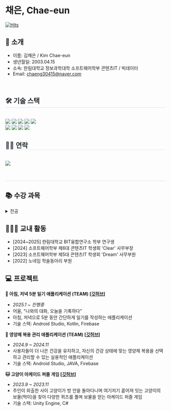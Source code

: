 # 채은, Chae-eun
[![Hits](https://hits.seeyoufarm.com/api/count/incr/badge.svg?url=https%3A%2F%2Fgithub.com%2Fccchaeng&count_bg=%23FFC8EA&title_bg=%23FF7D7D&icon=&icon_color=%23E7E7E7&title=VISIT&edge_flat=false)](https://hits.seeyoufarm.com)

##   🙌 소개
- 이름: 김채은 / Kim Chae-eun
- 생년월일: 2003.04.15
- 소속: 한림대학교 정보과학대학 소프트웨어학부 콘텐츠IT / 빅데이터
- Email: chaeng30415@naver.com

<br>

<div style="text-align: left;">
    <h2 style="border-bottom: 1px solid #d8dee4; color: #282d33;"> 🛠️ 기술 스택 </h2> <br> 
    <div style="margin: ; text-align: left;" "text-align: left;"> <img src="https://img.shields.io/badge/Java-007396?style=flat-square&logo=Java&logoColor=white">
          <img src="https://img.shields.io/badge/Firebase-FFCA28?style=flat-square&logo=Firebase&logoColor=white">
          <img src="https://img.shields.io/badge/C-A8B9CC?style=flat-square&logo=C&logoColor=white">
          <img src="https://img.shields.io/badge/C++-00599C?style=flat-square&logo=C%2B%2B&logoColor=white">
          <img src="https://img.shields.io/badge/Android-3DDC84?style=flat-square&logo=Android&logoColor=white">
          <br/><img src="https://img.shields.io/badge/MySQL-4479A1?style=flat-square&logo=MySQL&logoColor=white">
          <img src="https://img.shields.io/badge/Notion-000000?style=flat-square&logo=Notion&logoColor=white">
          <img src="https://img.shields.io/badge/Git-F05032?style=flat-square&logo=Git&logoColor=white">
          <img src="https://img.shields.io/badge/Github-181717?style=flat-square&logo=Github&logoColor=white">
          </div>
    </div>
    <div style="text-align: left;">
    <h2 style="border-bottom: 1px solid #d8dee4; color: #282d33;"> 🧑‍💻 연락 </h2> <br> 
    <div style="text-align: left;"> <a href=mailto:chaeng0415@gmail.com> <img src="https://img.shields.io/badge/Gmail-EA4335?style=flat-square&logo=Gmail&logoColor=white&link=mailto:chaeng0415@gmail.com"> </a>
          </div>  <br> 
    <div style="text-align: left;">  </div> 
    </div>
    <div style="text-align: left;"> 
    <h2 style="border-bottom: 1px solid #d8dee4; color: #282d33;"> 

## 📚 수강 과목
<details><summary>전공
</summary>

-  이산구조론
- 선형대수
- 웹프로그래밍
- C프로그래밍
- 소프트웨어세미나III
- C++프로그래밍
- VR/AR/게임제작기초
- 파이썬과학프로그래밍기초
- 데이터베이스기초
- 오픈소스하드웨어응용
- SW창업전략과펀딩
- 운영체제
- 프로그래밍어론
- 논리설계및실험
- 정보보호론
- 데이터베이스시스템
- 데이터통신
- 자료구조
- 네트워크보안
- 소프트웨어캡스톤디자인
- 자바프로그래밍I
- 자바프로그래밍II
- 소프트웨어특강II
</details>

## 👩🏻‍🎓 교내 활동
- [2024~2025] 한림대학교 BIT융합연구소 학부 연구생
- [2024] 소프트웨어학부 제6대 콘텐츠IT 학생회 'Clear' 사무부장
- [2023] 소프트웨어학부 제5대 콘텐츠IT 학생회 'Dream' 사무부원
- [2022] 노네임 학술동아리 부원

## 💻 프로젝트

**📓 아침, 저녁 5분 일기 애플리케이션 (TEAM) [[깃허브](#https://github.com/ccchaeng/Eoul.git)]**
- *2025.1 ~ 진행중*
- 어울, "나와의 대화, 오늘을 기록하다"
- 아침, 저녁으로 5분 동안 간단하게 일기를 작성하는 애플리케이션
- 기술 스택: Android Studio, Kotlin, Firebase

**💊 영양제 복용 관리 애플리케이션 (TEAM) [[깃허브](#https://github.com/ccchaeng/NutriWish.git)]**
- *2024.9 ~ 2024.11*
- 사용자들이 더 나은 건강을 유지하고, 자신의 건강 상태에 맞는 영양제 복용을 선택하고 관리할 수 있는 실용적인 애플리케이션
- 기술 스택: Android Studio, JAVA, Firebase

**🐱 고양이 아케이드 퍼즐 게임 [[깃허브](#https://github.com/ccchaeng/Basic-Of-VRAR-Game-Production.git)]**
- *2023.9 ~ 2023.11*
- 주인이 외출한 사이 고양이가 방 안을 돌아다니며 여기저기 흩어져 잇는 고양이의 보물(먹이)을 찾아 다양한 퀴즈를 풀며 보물을 얻는 아케이드 퍼즐 게임
- 기술 스택: Unity Engine, C#
